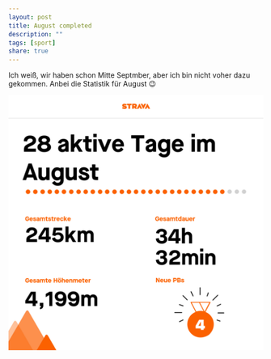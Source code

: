 ```yaml
---
layout: post
title: August completed
description: ""
tags: [sport]
share: true
---
```

Ich weiß, wir haben schon Mitte Septmber, aber ich bin nicht voher dazu gekommen. Anbei die Statistik für August 😉

![](/images/2020/2020-August-Strava-Statistik-1022x1024.png)
 